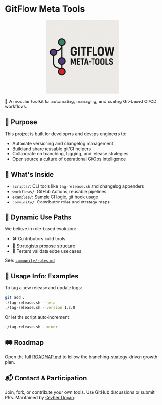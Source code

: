 # GitFlow Meta Tools

<p align="center">
  <img src="logo.png" alt="GitFlow Meta Tools Logo" width="240"/>
</p>

🔧 A modular toolkit for automating, managing, and scaling Git-based CI/CD workflows.

## 🎯 Purpose

This project is built for developers and devops engineers to:
- Automate versioning and changelog management
- Build and share reusable git/CI helpers
- Collaborate on branching, tagging, and release strategies
- Open source a culture of operational GitOps intelligence

## 🚀 What's Inside

- `scripts/`: CLI tools like `tag-release.sh` and changelog appenders
- `workflows/`: GitHub Actions, reusable pipelines
- `examples/`: Sample CI logic, git hook usage
- `community/`: Contributor roles and strategy maps

## 🔂 Dynamic Use Paths

We believe in role-based evolution:
- 🛠 Contributors build tools
- 🔭 Strategists propose structure
- 🧪 Testers validate edge use cases

See: [`community/roles.md`](./community/roles.md)

## 🚀 Usage Info: Examples

To tag a new release and update logs:

```bash
git add .
./tag-release.sh --help
./tag-release.sh --version 1.2.0
````

Or let the script auto-increment:

```bash
./tag-release.sh --minor
```

## 🛤 Roadmap

Open the full [ROADMAP.md](./ROADMAP.md) to follow the branching-strategy-driven growth plan.

## 📬 Contact & Participation

Join, fork, or contribute your own tools. Use GitHub discussions or submit PRs.
Maintained by [Cevher Dogan](https://github.com/cevherdogan).


